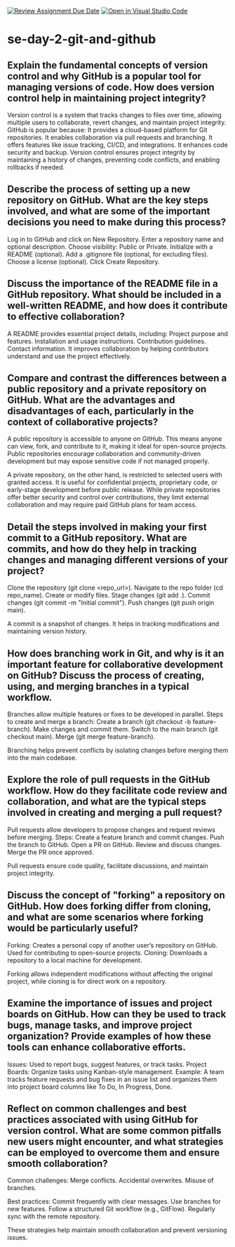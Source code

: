 [![Review Assignment Due Date](https://classroom.github.com/assets/deadline-readme-button-22041afd0340ce965d47ae6ef1cefeee28c7c493a6346c4f15d667ab976d596c.svg)](https://classroom.github.com/a/8wgCKhpZ)
[![Open in Visual Studio Code](https://classroom.github.com/assets/open-in-vscode-2e0aaae1b6195c2367325f4f02e2d04e9abb55f0b24a779b69b11b9e10269abc.svg)](https://classroom.github.com/online_ide?assignment_repo_id=18704598&assignment_repo_type=AssignmentRepo)
# se-day-2-git-and-github
## Explain the fundamental concepts of version control and why GitHub is a popular tool for managing versions of code. How does version control help in maintaining project integrity?
Version control is a system that tracks changes to files over time, allowing multiple users to collaborate, revert changes, and maintain project integrity. GitHub is popular because:
It provides a cloud-based platform for Git repositories.
It enables collaboration via pull requests and branching.
It offers features like issue tracking, CI/CD, and integrations.
It enhances code security and backup.
Version control ensures project integrity by maintaining a history of changes, preventing code conflicts, and enabling rollbacks if needed.


## Describe the process of setting up a new repository on GitHub. What are the key steps involved, and what are some of the important decisions you need to make during this process?
Log in to GitHub and click on New Repository.
Enter a repository name and optional description.
Choose visibility: Public or Private.
Initialize with a README (optional).
Add a .gitignore file (optional, for excluding files).
Choose a license (optional).
Click Create Repository.


## Discuss the importance of the README file in a GitHub repository. What should be included in a well-written README, and how does it contribute to effective collaboration?
A README provides essential project details, including:
Project purpose and features.
Installation and usage instructions.
Contribution guidelines.
Contact information.
It improves collaboration by helping contributors understand and use the project effectively.


## Compare and contrast the differences between a public repository and a private repository on GitHub. What are the advantages and disadvantages of each, particularly in the context of collaborative projects?
A public repository is accessible to anyone on GitHub. This means anyone can view, fork, and contribute to it, making it ideal for open-source projects. Public repositories encourage collaboration and community-driven development but may expose sensitive code if not managed properly.

A private repository, on the other hand, is restricted to selected users with granted access. It is useful for confidential projects, proprietary code, or early-stage development before public release. While private repositories offer better security and control over contributions, they limit external collaboration and may require paid GitHub plans for team access.


## Detail the steps involved in making your first commit to a GitHub repository. What are commits, and how do they help in tracking changes and managing different versions of your project?
Clone the repository (git clone <repo_url>).
Navigate to the repo folder (cd repo_name).
Create or modify files.
Stage changes (git add .).
Commit changes (git commit -m "Initial commit").
Push changes (git push origin main).

A commit is a snapshot of changes. It helps in tracking modifications and maintaining version history.


## How does branching work in Git, and why is it an important feature for collaborative development on GitHub? Discuss the process of creating, using, and merging branches in a typical workflow.
Branches allow multiple features or fixes to be developed in parallel.
Steps to create and merge a branch:
Create a branch (git checkout -b feature-branch).
Make changes and commit them.
Switch to the main branch (git checkout main).
Merge (git merge feature-branch).

Branching helps prevent conflicts by isolating changes before merging them into the main codebase.

## Explore the role of pull requests in the GitHub workflow. How do they facilitate code review and collaboration, and what are the typical steps involved in creating and merging a pull request?
Pull requests allow developers to propose changes and request reviews before merging.
Steps:
Create a feature branch and commit changes.
Push the branch to GitHub.
Open a PR on GitHub.
Review and discuss changes.
Merge the PR once approved.

Pull requests ensure code quality, facilitate discussions, and maintain project integrity.

## Discuss the concept of "forking" a repository on GitHub. How does forking differ from cloning, and what are some scenarios where forking would be particularly useful?
Forking: Creates a personal copy of another user’s repository on GitHub. Used for contributing to open-source projects.
Cloning: Downloads a repository to a local machine for development.

Forking allows independent modifications without affecting the original project, while cloning is for direct work on a repository.


## Examine the importance of issues and project boards on GitHub. How can they be used to track bugs, manage tasks, and improve project organization? Provide examples of how these tools can enhance collaborative efforts.
Issues: Used to report bugs, suggest features, or track tasks.
Project Boards: Organize tasks using Kanban-style management.
Example: A team tracks feature requests and bug fixes in an issue list and organizes them into project board columns like To Do, In Progress, Done.


## Reflect on common challenges and best practices associated with using GitHub for version control. What are some common pitfalls new users might encounter, and what strategies can be employed to overcome them and ensure smooth collaboration?
Common challenges:
Merge conflicts.
Accidental overwrites.
Misuse of branches.

Best practices:
Commit frequently with clear messages.
Use branches for new features.
Follow a structured Git workflow (e.g., GitFlow).
Regularly sync with the remote repository.

These strategies help maintain smooth collaboration and prevent versioning issues.
